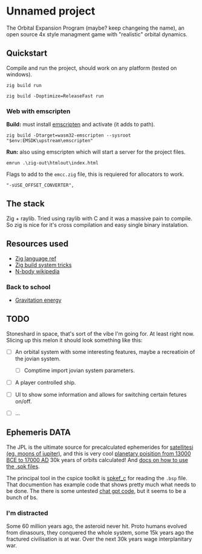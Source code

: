 # Unnamed project 

The Orbital Expansion Program (maybe? keep changeing the name), an open source 4x style managment game with "realistic" orbital dynamics.

## Quickstart

Compile and run the project, should work on any platform (tested on windows).
```
zig build run

zig build -Doptimize=ReleaseFast run
```

### Web with emscripten
**Build:** must install [emscripten](https://github.com/emscripten-core/emsdk) and activate (it adds to path).
```
zig build -Dtarget=wasm32-emscripten --sysroot "$env:EMSDK\upstream\emscripten"
```
**Run:** also using emscripten which will start a server for the project files.
```
emrun .\zig-out\htmlout\index.html
```
Flags to add to the `emcc.zig` file, this is requiered for allocators to work.
```
"-sUSE_OFFSET_CONVERTER",
```

## The stack

Zig + raylib. Tried using raylib with C and it was a massive pain to compile. So zig is nice for it's cross compilation and easy single binary instalation. 

## Resources used

- [Zig language ref](https://ziglang.org/documentation/master/#Variables)
- [Zig build system tricks](https://ziggit.dev/t/build-system-tricks/3531)
- [N-body wikipedia](https://en.wikipedia.org/wiki/N-body_simulation)

### Back to school

- [Gravitation energy](https://physics.info/gravitation-energy/)

## TODO

Stoneshard in space, that's sort of the vibe I'm going for. At least right now. Slicing up this melon it should look something like this:

- [ ] An orbital system with some interesting features, maybe a recreatioin of the jovian system.
   - [ ] Comptime import jovian system parameters.
- [ ] A player controlled ship.
- [ ] UI to show some information and allows for switching certain fetures on/off.
- [ ] ... 


## Ephemeris DATA

The JPL is the ultimate source for precalculated ephemerides for [satellitesi (eg. moons of jupiter)](https://naif.jpl.nasa.gov/pub/naif/generic_kernels/spk/satellites/), and this is very cool [planetary poisition from 13000 BCE to 17000 AD](https://naif.jpl.nasa.gov/pub/naif/generic_kernels/spk/planets/) 30k years of orbits calculated! And [docs on how to use the .spk files](https://naif.jpl.nasa.gov/naif/tutorials.html).

The principal tool in the cspice toolkit is [spkef_c](https://naif.jpl.nasa.gov/pub/naif/toolkit_docs/C/cspice/spklef_c.html) for reading the `.bsp` file. That documention has example code that shows pretty much what needs to be done. The there is some untested [chat gpt code](https://chatgpt.com/share/67152f22-76d0-8004-9fa2-5a4dacaf85c1), but it seems to be a bunch of bs.




### I'm distracted

Some 60 million years ago, the asteroid never hit. Proto humans evolved from dinasours, they conquered the whole system, some 15k years ago the fractured civilisation is at war. Over the next 30k years wage interplanitary war. 